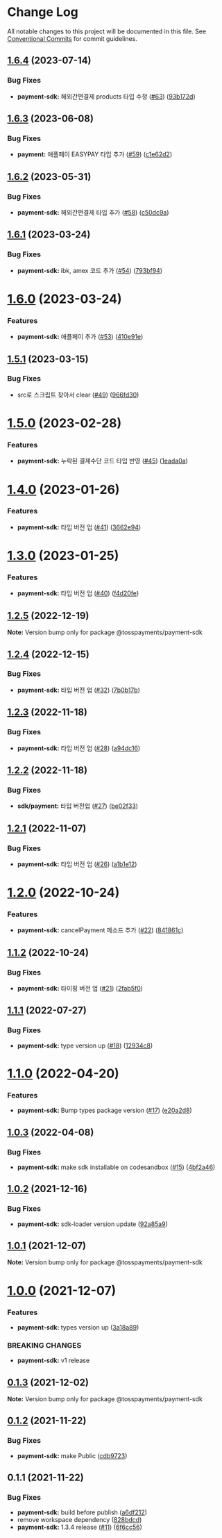 # Change Log

All notable changes to this project will be documented in this file.
See [Conventional Commits](https://conventionalcommits.org) for commit guidelines.

## [1.6.4](https://github.com/tosspayments/browser-sdk/compare/@tosspayments/payment-sdk@1.6.3...@tosspayments/payment-sdk@1.6.4) (2023-07-14)


### Bug Fixes

* **payment-sdk:** 해외간편결제 products 타입 수정 ([#63](https://github.com/tosspayments/browser-sdk/issues/63)) ([93b172d](https://github.com/tosspayments/browser-sdk/commit/93b172dbd5ea68a7a0d190647300773793cfa351))





## [1.6.3](https://github.com/tosspayments/browser-sdk/compare/@tosspayments/payment-sdk@1.6.2...@tosspayments/payment-sdk@1.6.3) (2023-06-08)


### Bug Fixes

* **payment:** 애플페이 EASYPAY 타입 추가 ([#59](https://github.com/tosspayments/browser-sdk/issues/59)) ([c1e62d2](https://github.com/tosspayments/browser-sdk/commit/c1e62d26fd900d01639900c626f1da11ebf6ee7a))





## [1.6.2](https://github.com/tosspayments/browser-sdk/compare/@tosspayments/payment-sdk@1.6.1...@tosspayments/payment-sdk@1.6.2) (2023-05-31)


### Bug Fixes

* **payment-sdk:** 해외간편결제 타입 추가 ([#58](https://github.com/tosspayments/browser-sdk/issues/58)) ([c50dc9a](https://github.com/tosspayments/browser-sdk/commit/c50dc9a8033c74c088b9198194228a3850d22ec2))





## [1.6.1](https://github.com/tosspayments/browser-sdk/compare/@tosspayments/payment-sdk@1.6.0...@tosspayments/payment-sdk@1.6.1) (2023-03-24)


### Bug Fixes

* **payment-sdk:** ibk, amex 코드 추가 ([#54](https://github.com/tosspayments/browser-sdk/issues/54)) ([793bf94](https://github.com/tosspayments/browser-sdk/commit/793bf9400d6601158e8465bb540cb285e71113f3))





# [1.6.0](https://github.com/tosspayments/browser-sdk/compare/@tosspayments/payment-sdk@1.5.1...@tosspayments/payment-sdk@1.6.0) (2023-03-24)


### Features

* **payment-sdk:** 애플페이 추가 ([#53](https://github.com/tosspayments/browser-sdk/issues/53)) ([410e91e](https://github.com/tosspayments/browser-sdk/commit/410e91ef02fc9375e45380932d78230d054b8662))





## [1.5.1](https://github.com/tosspayments/browser-sdk/compare/@tosspayments/payment-sdk@1.6.0...@tosspayments/payment-sdk@1.5.1) (2023-03-15)


### Bug Fixes

* src로 스크립트 찾아서 clear ([#49](https://github.com/tosspayments/browser-sdk/issues/49)) ([966fd30](https://github.com/tosspayments/browser-sdk/commit/966fd301cd5344cbf4a110d2874d1cdf9306c4d2))





# [1.5.0](https://github.com/tosspayments/browser-sdk/compare/@tosspayments/payment-sdk@1.4.0...@tosspayments/payment-sdk@1.5.0) (2023-02-28)


### Features

* **payment-sdk:** 누락된 결제수단 코드 타입 반영 ([#45](https://github.com/tosspayments/browser-sdk/issues/45)) ([1eada0a](https://github.com/tosspayments/browser-sdk/commit/1eada0a15965c12ab246cde1318da7430b74af80))





# [1.4.0](https://github.com/tosspayments/browser-sdk/compare/@tosspayments/payment-sdk@1.3.0...@tosspayments/payment-sdk@1.4.0) (2023-01-26)


### Features

* **payment-sdk:** 타입 버전 업 ([#41](https://github.com/tosspayments/browser-sdk/issues/41)) ([3662e94](https://github.com/tosspayments/browser-sdk/commit/3662e94e2cad329ff018717687fb2f04b4813f96))





# [1.3.0](https://github.com/tosspayments/browser-sdk/compare/@tosspayments/payment-sdk@1.2.5...@tosspayments/payment-sdk@1.3.0) (2023-01-25)


### Features

* **payment-sdk:** 타입 버전 업 ([#40](https://github.com/tosspayments/browser-sdk/issues/40)) ([f4d20fe](https://github.com/tosspayments/browser-sdk/commit/f4d20feedd53ff6591dde20ac5f7f06a2dd70c57))





## [1.2.5](https://github.com/tosspayments/browser-sdk/compare/@tosspayments/payment-sdk@1.2.4...@tosspayments/payment-sdk@1.2.5) (2022-12-19)

**Note:** Version bump only for package @tosspayments/payment-sdk





## [1.2.4](https://github.com/tosspayments/browser-sdk/compare/@tosspayments/payment-sdk@1.2.3...@tosspayments/payment-sdk@1.2.4) (2022-12-15)


### Bug Fixes

* **payment-sdk:** 타입 버전 업 ([#32](https://github.com/tosspayments/browser-sdk/issues/32)) ([7b0b17b](https://github.com/tosspayments/browser-sdk/commit/7b0b17b18f518a3b3101c74b148ba182fb1a7ddb))





## [1.2.3](https://github.com/tosspayments/browser-sdk/compare/@tosspayments/payment-sdk@1.2.2...@tosspayments/payment-sdk@1.2.3) (2022-11-18)


### Bug Fixes

* **payment-sdk:** 타입 버전 업 ([#28](https://github.com/tosspayments/browser-sdk/issues/28)) ([a94dc16](https://github.com/tosspayments/browser-sdk/commit/a94dc16608a1ef5a98fe04d1627a25013ff975b4))





## [1.2.2](https://github.com/tosspayments/browser-sdk/compare/@tosspayments/payment-sdk@1.2.1...@tosspayments/payment-sdk@1.2.2) (2022-11-18)


### Bug Fixes

* **sdk/payment:** 타입 버전업 ([#27](https://github.com/tosspayments/browser-sdk/issues/27)) ([be02f33](https://github.com/tosspayments/browser-sdk/commit/be02f335824e56d7b5ed8a31a6e275ec1cb6cb66))





## [1.2.1](https://github.com/tosspayments/browser-sdk/compare/@tosspayments/payment-sdk@1.2.0...@tosspayments/payment-sdk@1.2.1) (2022-11-07)


### Bug Fixes

* **payment-sdk:** 타입 버전 업 ([#26](https://github.com/tosspayments/browser-sdk/issues/26)) ([a1b1e12](https://github.com/tosspayments/browser-sdk/commit/a1b1e1252aea1d4ec36c24814a35f6a858934501))





# [1.2.0](https://github.com/tosspayments/browser-sdk/compare/@tosspayments/payment-sdk@1.1.2...@tosspayments/payment-sdk@1.2.0) (2022-10-24)


### Features

* **payment-sdk:** cancelPayment 메소드 추가 ([#22](https://github.com/tosspayments/browser-sdk/issues/22)) ([841861c](https://github.com/tosspayments/browser-sdk/commit/841861ca1f2eba648dab2233c6b450b92d7767fc))





## [1.1.2](https://github.com/tosspayments/browser-sdk/compare/@tosspayments/payment-sdk@1.1.1...@tosspayments/payment-sdk@1.1.2) (2022-10-24)


### Bug Fixes

* **payment-sdk:** 타이핑 버전 업 ([#21](https://github.com/tosspayments/browser-sdk/issues/21)) ([2fab5f0](https://github.com/tosspayments/browser-sdk/commit/2fab5f0ad9d16c890f99512325e940a36b82bc86))





## [1.1.1](https://github.com/tosspayments/browser-sdk/compare/@tosspayments/payment-sdk@1.1.0...@tosspayments/payment-sdk@1.1.1) (2022-07-27)


### Bug Fixes

* **payment-sdk:** type version up ([#18](https://github.com/tosspayments/browser-sdk/issues/18)) ([12934c8](https://github.com/tosspayments/browser-sdk/commit/12934c8fc9890aaef76e388387573363e3cedcdc))





# [1.1.0](https://github.com/tosspayments/browser-sdk/compare/@tosspayments/payment-sdk@1.0.3...@tosspayments/payment-sdk@1.1.0) (2022-04-20)


### Features

* **payment-sdk:** Bump types package version ([#17](https://github.com/tosspayments/browser-sdk/issues/17)) ([e20a2d8](https://github.com/tosspayments/browser-sdk/commit/e20a2d8233734966ead24ac5510b421c79f7fd34))





## [1.0.3](https://github.com/tosspayments/browser-sdk/compare/@tosspayments/payment-sdk@1.0.2...@tosspayments/payment-sdk@1.0.3) (2022-04-08)


### Bug Fixes

* **payment-sdk:** make sdk installable on codesandbox ([#15](https://github.com/tosspayments/browser-sdk/issues/15)) ([4bf2a46](https://github.com/tosspayments/browser-sdk/commit/4bf2a46e0d530bcd1f22385bfebcecd78241fb79))





## [1.0.2](https://github.com/tosspayments/browser-sdk/compare/@tosspayments/payment-sdk@1.0.1...@tosspayments/payment-sdk@1.0.2) (2021-12-16)


### Bug Fixes

* **payment-sdk:** sdk-loader version update ([92a85a9](https://github.com/tosspayments/browser-sdk/commit/92a85a9aa2feef3459889f310963e28af4573597))





## [1.0.1](https://github.com/tosspayments/browser-sdk/compare/@tosspayments/payment-sdk@1.0.0...@tosspayments/payment-sdk@1.0.1) (2021-12-07)

**Note:** Version bump only for package @tosspayments/payment-sdk





# [1.0.0](https://github.com/tosspayments/browser-sdk/compare/@tosspayments/payment-sdk@0.1.3...@tosspayments/payment-sdk@1.0.0) (2021-12-07)


### Features

* **payment-sdk:** types version up ([3a18a89](https://github.com/tosspayments/browser-sdk/commit/3a18a8954e50c07d9eaf9f19fa16130194376acc))


### BREAKING CHANGES

* **payment-sdk:** v1 release





## [0.1.3](https://github.com/tosspayments/browser-sdk/compare/@tosspayments/payment-sdk@0.1.2...@tosspayments/payment-sdk@0.1.3) (2021-12-02)

**Note:** Version bump only for package @tosspayments/payment-sdk





## [0.1.2](https://github.com/tosspayments/browser-sdk/compare/@tosspayments/payment-sdk@0.1.1...@tosspayments/payment-sdk@0.1.2) (2021-11-22)


### Bug Fixes

* **payment-sdk:** make Public ([cdb9723](https://github.com/tosspayments/browser-sdk/commit/cdb9723837f91b0717a08b992cbb9c17e7ac96dd))





## 0.1.1 (2021-11-22)


### Bug Fixes

* **payment-sdk:** build before publish ([a6df212](https://github.com/tosspayments/browser-sdk/commit/a6df212e127e0629add19c0a57c2fed812d0a8ff))
* remove workspace dependency ([828bdcd](https://github.com/tosspayments/browser-sdk/commit/828bdcdfcc7b934f493620595b67cccd4515717e))
* **payment-sdk:** 1.3.4 release ([#11](https://github.com/tosspayments/browser-sdk/issues/11)) ([6f6cc56](https://github.com/tosspayments/browser-sdk/commit/6f6cc56869f6d6c9621a481b062e06035dca8cc8))
